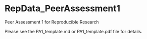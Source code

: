 # RepData_PeerAssessment1
Peer Assessment 1 for Reproducible Research

Please see the PA1_template.md or PA1_template.pdf file for details.
